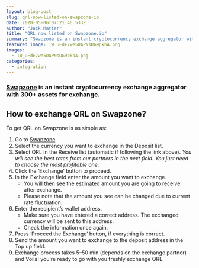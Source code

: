 ```yaml
---
layout: blog-post
slug: qrl-now-listed-on-swapzone-io
date: 2020-05-06T07:21:46.533Z
author: "Jack Matier"
title: "QRL now listed on Swapzone.io"
summary: "Swapzone is an instant cryptocurrency exchange aggregator with 300+ assets for exchange."
featured_image: 1W_uFdE7we5UAPNsOG9pkbA.png
images:
  - 1W_uFdE7we5UAPNsOG9pkbA.png
categories:
  - integration
---
```


### [Swapzone](https://swapzone.io/) is an instant cryptocurrency exchange aggregator with 300+ assets for exchange.

## How to exchange QRL on Swapzone?

To get QRL on Swapzone is as simple as:

1. Go to [Swapzone](https://swapzone.io/?to=qrl).
2. Select the currency you want to exchange in the Deposit list.
3. Select QRL in the Receive list (automatic if following the link above). *You will see the best rates from our partners in the next field. You just need to choose the most profitable one.*
4. Click the ‘Exchange’ button to proceed.
5. In the Exchange field enter the amount you want to exchange.
	- You will then see the estimated amount you are going to receive after exchange. 
	- Please note that the amount you see can be changed due to current rate fluctuation.
6. Enter the recipient’s wallet address. 
	- Make sure you have entered a correct address. The exchanged currency will be sent to this address. 
	- Check the information once again.
7. Press ‘Proceed the Exchange’ button, if everything is correct.
8. Send the amount you want to exchange to the deposit address in the Top up field.
9. Exchange process takes 5–50 min (depends on the exchange partner) and Voila! you’re ready to go with you freshly exchange QRL.